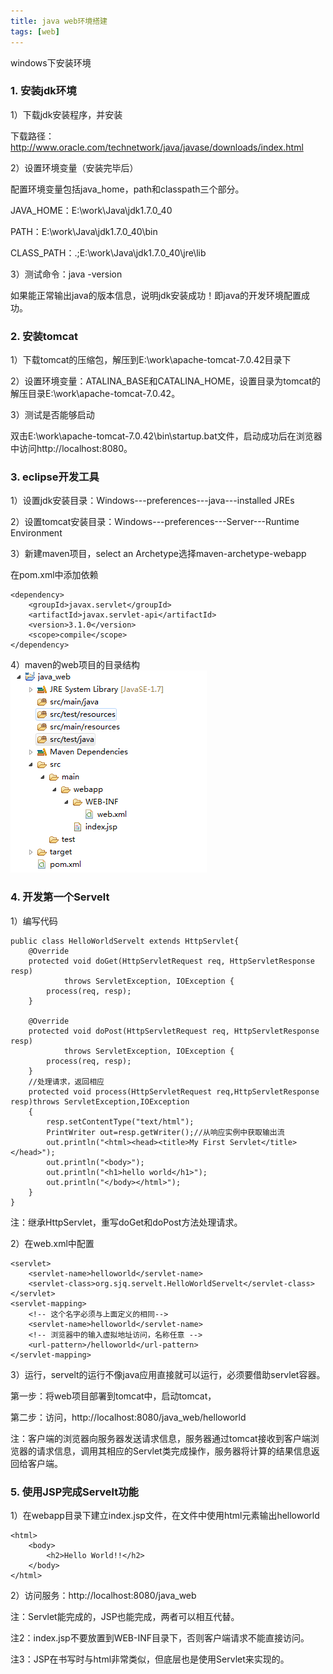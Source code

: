 ```yaml
---
title: java web环境搭建
tags: [web]
---
```

windows下安装环境

### 1. 安装jdk环境
1）下载jdk安装程序，并安装

下载路径：http://www.oracle.com/technetwork/java/javase/downloads/index.html

2）设置环境变量（安装完毕后）

配置环境变量包括java_home，path和classpath三个部分。

JAVA_HOME：E:\work\Java\jdk1.7.0_40

PATH：E:\work\Java\jdk1.7.0_40\bin

CLASS_PATH：.;E:\work\Java\jdk1.7.0_40\jre\lib

3）测试命令：java -version

如果能正常输出java的版本信息，说明jdk安装成功！即java的开发环境配置成功。

### 2. 安装tomcat
1）下载tomcat的压缩包，解压到E:\work\apache-tomcat-7.0.42目录下

2）设置环境变量：ATALINA_BASE和CATALINA_HOME，设置目录为tomcat的解压目录E:\work\apache-tomcat-7.0.42。

3）测试是否能够启动

双击E:\work\apache-tomcat-7.0.42\bin\startup.bat文件，启动成功后在浏览器中访问http://localhost:8080。

### 3. eclipse开发工具
1）设置jdk安装目录：Windows---preferences---java---installed JREs

2）设置tomcat安装目录：Windows---preferences---Server---Runtime Environment

3）新建maven项目，select an Archetype选择maven-archetype-webapp

在pom.xml中添加依赖
```
<dependency>
    <groupId>javax.servlet</groupId>
    <artifactId>javax.servlet-api</artifactId>
    <version>3.1.0</version>
    <scope>compile</scope>
</dependency>
```
4）maven的web项目的目录结构
![](/images/java_net/web/maven_web_struct.png)

### 4. 开发第一个Servelt
1）编写代码
```
public class HelloWorldServelt extends HttpServlet{
    @Override
    protected void doGet(HttpServletRequest req, HttpServletResponse resp)
            throws ServletException, IOException {
        process(req, resp);
    }
    
    @Override
    protected void doPost(HttpServletRequest req, HttpServletResponse resp)
            throws ServletException, IOException {
        process(req, resp);
    }
    //处理请求，返回相应
    protected void process(HttpServletRequest req,HttpServletResponse resp)throws ServletException,IOException
    {
        resp.setContentType("text/html");
        PrintWriter out=resp.getWriter();//从响应实例中获取输出流
        out.println("<html><head><title>My First Servlet</title></head>");
        out.println("<body>");
        out.println("<h1>hello world</h1>");
        out.println("</body></html>");
    }
}
```
注：继承HttpServlet，重写doGet和doPost方法处理请求。

2）在web.xml中配置
```
<servlet>
    <servlet-name>helloworld</servlet-name>
    <servlet-class>org.sjq.servelt.HelloWorldServelt</servlet-class>
</servlet>
<servlet-mapping>
    <!-- 这个名字必须与上面定义的相同-->
    <servlet-name>helloworld</servlet-name>
    <!-- 浏览器中的输入虚拟地址访问，名称任意 -->
    <url-pattern>/helloworld</url-pattern>
</servlet-mapping>
```
3）运行，servelt的运行不像java应用直接就可以运行，必须要借助servlet容器。

第一步：将web项目部署到tomcat中，启动tomcat，

第二步：访问，http://localhost:8080/java_web/helloworld

注：客户端的浏览器向服务器发送请求信息，服务器通过tomcat接收到客户端浏览器的请求信息，调用其相应的Servlet类完成操作，服务器将计算的结果信息返回给客户端。

### 5. 使用JSP完成Servelt功能
1）在webapp目录下建立index.jsp文件，在文件中使用html元素输出helloworld
```
<html>
    <body>
        <h2>Hello World!!</h2>
    </body>
</html>
```
2）访问服务：http://localhost:8080/java_web

注：Servlet能完成的，JSP也能完成，两者可以相互代替。

注2：index.jsp不要放置到WEB-INF目录下，否则客户端请求不能直接访问。

注3：JSP在书写时与html非常类似，但底层也是使用Servlet来实现的。


